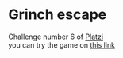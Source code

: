 # Grinch escape
Challenge number 6 of [Platzi](https://platzi.com/blog/grinch/)  
you can try the game on [this link](https://jhonatan247.github.io/grinch_platzi/)
